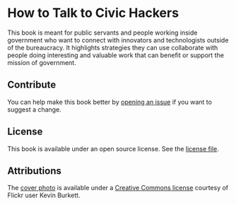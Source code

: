 # How to Talk to Civic Hackers

This book is meant for public servants and people working inside government who want to connect with innovators and technologists outside of the bureaucracy. It highlights strategies they can use collaborate with people doing interesting and valuable work that can benefit or support the mission of government. 

## Contribute

You can help make this book better by [opening an issue](https://github.com/mheadd/how-to-talk-to-civic-hackers/issues) if you want to suggest a change.

## License

This book is available under an open source license. See the [license file](#).

## Attributions

The [cover photo](cover.jpg) is available under a [Creative Commons license](https://creativecommons.org/licenses/by-sa/2.0/) courtesy of Flickr user Kevin Burkett.
